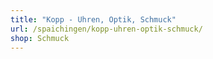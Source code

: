 ```yaml
---
title: "Kopp - Uhren, Optik, Schmuck"
url: /spaichingen/kopp-uhren-optik-schmuck/
shop: Schmuck
---
```

